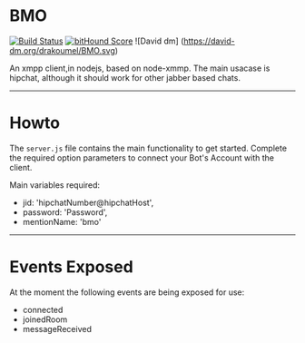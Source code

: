 # BMO

[![Build Status](https://travis-ci.org/drakoumel/BMO.svg?branch=master)](https://travis-ci.org/drakoumel/BMO) [![bitHound Score](https://www.bithound.io/github/drakoumel/BMO/badges/score.svg)](https://www.bithound.io/github/drakoumel/BMO)
![David dm] (https://david-dm.org/drakoumel/BMO.svg)


An xmpp client,in nodejs, based on node-xmmp. The main usacase is hipchat, although it should work for other jabber based chats.

---

# Howto

The `server.js` file contains the main functionality to get started.
Complete the required option parameters to connect your Bot's Account with the client.

Main variables required:
  * jid: 'hipchatNumber@hipchatHost',
  * password: 'Password',
  * mentionName: 'bmo'

---  
  
# Events Exposed

At the moment the following events are being exposed for use:
* connected
* joinedRoom
* messageReceived
